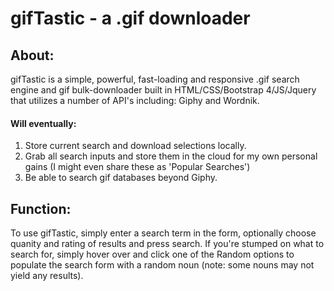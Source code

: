 # **gifTastic** - a .gif downloader

## About:

gifTastic is a simple, powerful, fast-loading and responsive .gif search engine and gif bulk-downloader built in HTML/CSS/Bootstrap 4/JS/Jquery that utilizes a number of API's including: Giphy and Wordnik.

#### Will eventually: 

1. Store current search and download selections locally.
2. Grab all search inputs and store them in the cloud for my own personal gains (I might even share these as 'Popular Searches')
3. Be able to search gif databases beyond Giphy.

## Function:

To use gifTastic, simply enter a search term in the form, optionally choose quanity and rating of results and press search.  If you're stumped on what to search for, simply hover over and click one of the Random options to populate the search form with a random noun (note: some nouns may not yield any results).




